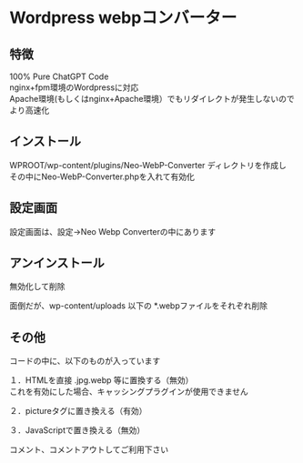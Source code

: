 # Wordpress webpコンバーター

## 特徴
100% Pure ChatGPT Code<br>
nginx+fpm環境のWordpressに対応<br>
Apache環境(もしくはnginx+Apache環境）でもリダイレクトが発生しないのでより高速化

## インストール
WPROOT/wp-content/plugins/Neo-WebP-Converter ディレクトリを作成し
その中にNeo-WebP-Converter.phpを入れて有効化

## 設定画面
設定画面は、設定→Neo Webp Converterの中にあります

## アンインストール
無効化して削除

面倒だが、wp-content/uploads 以下の *.webpファイルをそれぞれ削除

## その他
コードの中に、以下のものが入っています

１．HTMLを直接 .jpg.webp 等に置換する（無効）<br>
これを有効にした場合、キャッシングプラグインが使用できません

２．pictureタグに置き換える（有効）

３．JavaScriptで置き換える（無効）

コメント、コメントアウトしてご利用下さい
